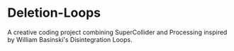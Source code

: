 # Deletion-Loops
A creative coding project combining SuperCollider and Processing inspired by William Basinski's Disintegration Loops.
